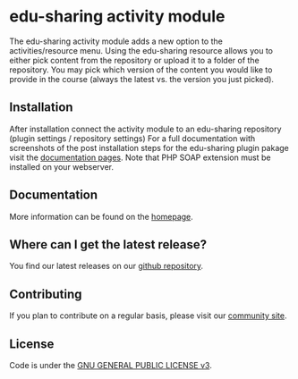 edu-sharing activity module
===========================

The edu-sharing activity module adds a new option to the activities/resource menu. Using the edu-sharing resource allows you to either pick content from the repository or upload it to a folder of the repository. You may pick which version of the content you would like to provide in the course (always the latest vs. the version you just picked).

Installation
------------

After installation connect the activity module to an edu-sharing repository (plugin settings / repository settings)
For a full documentation with screenshots of the post installation steps for the edu-sharing plugin pakage visit the [documentation pages](http://docs.edu-sharing.com/confluence/edp/en).
Note that PHP SOAP extension must be installed on your webserver.

Documentation
-------------

More information can be found on the [homepage](http://www.edu-sharing.com).

Where can I get the latest release?
-----------------------------------

You find our latest releases on our [github repository](https://github.com/edu-sharing).

Contributing
------------

If you plan to contribute on a regular basis, please visit our [community site](http://edu-sharing-network.org/?lang=en).

License
-------
Code is under the [GNU GENERAL PUBLIC LICENSE v3](./LICENSE).
